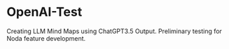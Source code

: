 # OpenAI-Test
Creating LLM Mind Maps using ChatGPT3.5 Output. Preliminary testing for Noda feature development.

